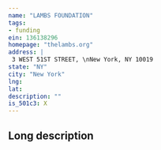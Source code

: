 ```yaml
---
name: "LAMBS FOUNDATION"
tags:
- funding
ein: 136138296
homepage: "thelambs.org"
address: |
 3 WEST 51ST STREET, \nNew York, NY 10019
state: "NY"
city: "New York"
lng: 
lat: 
description: ""
is_501c3: X
---
```


## Long description


